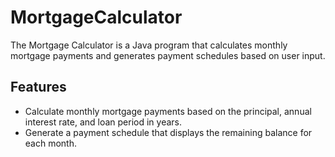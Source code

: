 # MortgageCalculator
The Mortgage Calculator is a Java program that calculates monthly mortgage payments and generates payment schedules based on user input.

## Features
- Calculate monthly mortgage payments based on the principal, annual interest rate, and loan period in years.
- Generate a payment schedule that displays the remaining balance for each month.
